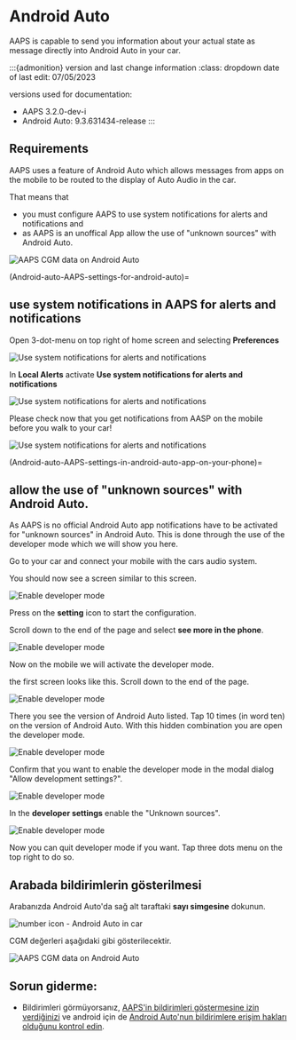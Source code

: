 # Android Auto

AAPS is capable to send you information about your actual state as message directly into Android Auto in your car.

:::{admonition} version and last change information :class: dropdown date of last edit: 07/05/2023

versions used for documentation:

* AAPS 3.2.0-dev-i
* Android Auto: 9.3.631434-release :::

## Requirements

AAPS uses a feature of Android Auto which allows messages from apps on the mobile to be routed to the display of Auto Audio in the car.

That means that

* you must configure AAPS to use system notifications for alerts and notifications and
* as AAPS is an unoffical App allow the use of "unknown sources" with Android Auto.

![AAPS CGM data on Android Auto](../images/android_auto_01.png)

(Android-auto-AAPS-settings-for-android-auto)=

## use system notifications in AAPS for alerts and notifications

Open 3-dot-menu on top right of home screen and selecting **Preferences**

![Use system notifications for alerts and notifications](../images/android_auto_02.png)

In **Local Alerts** activate **Use system notifications for alerts and notifications**

![Use system notifications for alerts and notifications](../images/android_auto_03.png)

Please check now that you get notifications from AASP on the mobile before you walk to your car!

![Use system notifications for alerts and notifications](../images/android_auto_04.png)

(Android-auto-AAPS-settings-in-android-auto-app-on-your-phone)=

## allow the use of "unknown sources" with Android Auto.

As AAPS is no official Android Auto app notifications have to be activated for "unknown sources" in Android Auto. This is done through the use of the developer mode which we will show you here.

Go to your car and connect your mobile with the cars audio system.

You should now see a screen similar to this screen.

![Enable developer mode](../images/android_auto_05.png)

Press on the **setting** icon to start the configuration.

Scroll down to the end of the page and select **see more in the phone**.

![Enable developer mode](../images/android_auto_06.png)

Now on the mobile we will activate the developer mode.

the first screen looks like this. Scroll down to the end of the page.

![Enable developer mode](../images/android_auto_07.png)

There you see the version of Android Auto listed. Tap 10 times (in word ten) on the version of Android Auto. With this hidden combination you are open the developer mode.

![Enable developer mode](../images/android_auto_08.png)

Confirm that you want to enable the developer mode in the modal dialog "Allow development settings?".

![Enable developer mode](../images/android_auto_09.png)

In the **developer settings** enable the "Unknown sources".

![Enable developer mode](../images/android_auto_10.png)

Now you can quit developer mode if you want. Tap three dots menu on the top right to do so.

## Arabada bildirimlerin gösterilmesi

Arabanızda Android Auto'da sağ alt taraftaki **sayı simgesine** dokunun.

![number icon - Android Auto in car](../images/android_auto_11.png)

CGM değerleri aşağıdaki gibi gösterilecektir.

![AAPS CGM data on Android Auto](../images/android_auto_01.png)

## Sorun giderme:

* Bildirimleri görmüyorsanız, [AAPS'in bildirimleri göstermesine izin verdiğinizi](Android-auto-AAPS-settings-for-android-auto) ve android için de [Android Auto'nun bildirimlere erişim hakları olduğunu kontrol edin](Android-auto-AAPS-settings-in-android-auto-app-on-your-phone).